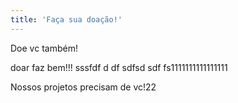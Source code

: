 ```yaml
---
title: 'Faça sua doação!'
---
```

Doe vc também!

doar faz bem!!!
sssfdf d df
 sdfsd sdf fs1111111111111111

Nossos projetos precisam de vc!22